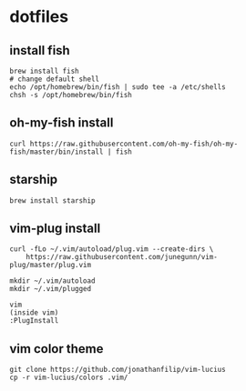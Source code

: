 # dotfiles

## install fish
```
brew install fish
# change default shell
echo /opt/homebrew/bin/fish | sudo tee -a /etc/shells
chsh -s /opt/homebrew/bin/fish
```

## oh-my-fish install
```
curl https://raw.githubusercontent.com/oh-my-fish/oh-my-fish/master/bin/install | fish
```

## starship

```
brew install starship
```

## vim-plug install
```
curl -fLo ~/.vim/autoload/plug.vim --create-dirs \
    https://raw.githubusercontent.com/junegunn/vim-plug/master/plug.vim

mkdir ~/.vim/autoload
mkdir ~/.vim/plugged

vim
(inside vim)
:PlugInstall

```

## vim color theme
```
git clone https://github.com/jonathanfilip/vim-lucius
cp -r vim-lucius/colors .vim/
```
